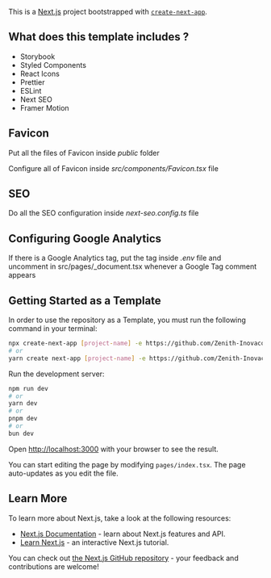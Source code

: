 This is a [Next.js](https://nextjs.org/) project bootstrapped with [`create-next-app`](https://github.com/vercel/next.js/tree/canary/packages/create-next-app).

## What does this template includes ?

- Storybook
- Styled Components
- React Icons
- Prettier
- ESLint
- Next SEO
- Framer Motion

## Favicon

Put all the files of Favicon inside _public_ folder

Configure all of Favicon inside _src/components/Favicon.tsx_ file

## SEO

Do all the SEO configuration inside _next-seo.config.ts_ file

## Configuring Google Analytics

If there is a Google Analytics tag, put the tag inside _.env_ file and uncomment in src/pages/_document.tsx whenever a Google Tag comment appears

## Getting Started as a Template

In order to use the repository as a Template, you must run the following command in your terminal:

```bash
npx create-next-app [project-name] -e https://github.com/Zenith-Inovacoes/next-andromeda-starter
# or
yarn create next-app [project-name] -e https://github.com/Zenith-Inovacoes/next-andromeda-starter
```

Run the development server:

```bash
npm run dev
# or
yarn dev
# or
pnpm dev
# or
bun dev
```

Open [http://localhost:3000](http://localhost:3000) with your browser to see the result.

You can start editing the page by modifying `pages/index.tsx`. The page auto-updates as you edit the file.

## Learn More

To learn more about Next.js, take a look at the following resources:

- [Next.js Documentation](https://nextjs.org/docs) - learn about Next.js features and API.
- [Learn Next.js](https://nextjs.org/learn) - an interactive Next.js tutorial.

You can check out [the Next.js GitHub repository](https://github.com/vercel/next.js/) - your feedback and contributions are welcome!

